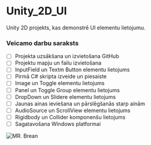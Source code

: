 # Unity_2D_UI
Unity 2D projekts, kas demonstrē UI elementu lietojumu.

### Veicamo darbu saraksts
- [ ] Projekta uzsākšana un izvietošana GitHub
- [ ] Projektu mapju un failu izvietošana
- [ ] InputField un Textm Button elementu lietojums
- [ ] Pirmā C# skripta izveide un piesaiste
- [ ] Image un Toggle elementu lietojums
- [ ] Panel un Toggle Group elementu lietojums
- [ ] DropDown un Slidere elementu lietojums
- [ ] Jaunas ainas ieviešana un pārslēgšanās starp ainām
- [ ] AudioSource un ScrollView elementu lietojums
- [ ] Rigidbody un Collider komponenšu lietojums
- [ ] Sagatavošana Windows platformai

![MR. Brean](https://static.wikia.nocookie.net/mrbean/images/1/10/Mr_Bean_Casual_Outfit.png/revision/latest/scale-to-width-down/250?cb=20230601104004)
